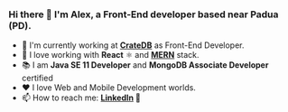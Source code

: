 ### Hi there 👋 I'm Alex, a Front-End developer based near Padua (PD).

- 💼 I'm currently working at **[CrateDB](https://cratedb.com/)** as Front-End Developer.
- 🧠 I love working with **React** ⚛️ and **[MERN](https://www.mongodb.com/mern-stack)** stack.
- 📚 I am **Java SE 11 Developer** and **MongoDB Associate Developer** certified
- ❤️ I love Web and Mobile Development worlds.
- 📫 How to reach me: **[LinkedIn](https://www.linkedin.com/in/alex-dametto-368b7919b/) 🔗**

<!--
**DaMeX97/DaMeX97** is a ✨ _special_ ✨ repository because its `README.md` (this file) appears on your GitHub profile.

Here are some ideas to get you started:

- 🔭 I’m currently working on ...
- 🌱 I’m currently learning ...
- 👯 I’m looking to collaborate on ...
- 🤔 I’m looking for help with ...
- 💬 Ask me about ...
- 📫 How to reach me: ...
- 😄 Pronouns: ...
- ⚡ Fun fact: ...
-->
